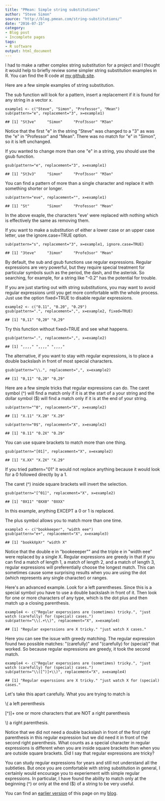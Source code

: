 ```yaml
---
title: "PMean: Simple string substitutions"
author: "Steve Simon"
source: "http://blog.pmean.com/string-substitutions/"
date: "2016-07-15"
category:
- Blog post
- Incomplete pages
tags:
- R software
output: html_document
---
```


I had to make a rather complex string substitution for a project and I thought it would help to briefly review some simpler string substitution examples in R. You can find the R code at [my github site][sim3].

[sim3]: https://github.com/pmean/string-substitution

<!---More--->

Here are a few simple examples of string substitution.

The sub function will look for a pattern, insert a replacement if it is
found for any string in a vector x.

``` {.r}
example1 <- c("Steve", "Simon", "Professor", "Mean")
sub(pattern="e", replacement="3", x=example1)
```

    ## [1] "St3ve"     "Simon"     "Prof3ssor" "M3an"

Notice that the first "e" in the string "Steve" was changed to a "3" as
was the "e" in "Professor" and "Mean". There was no match for "e" in
"Simon", so it is left unchanged.

If you wanted to change more than one "e" in a string, you should use
the gsub function.

``` {.r}
gsub(pattern="e", replacement="3", x=example1)
```

    ## [1] "St3v3"     "Simon"     "Prof3ssor" "M3an"

You can find a pattern of more than a single character and replace it
with something shorter or longer.

``` {.r}
sub(pattern="eve", replacement="", x=example1)
```

    ## [1] "St"        "Simon"     "Professor" "Mean"

In the above exaple, the characters "eve' were replaced with nothing
which is effectively the same as removing them.

If you want to make a substitution of either a lower case or an upper
case letter, use the ignore.case=TRUE option.

``` {.r}
sub(pattern="s", replacement="3", x=example1, ignore.case=TRUE)
```

    ## [1] "3teve"     "3imon"     "Profe3sor" "Mean"

By default, the sub and gsub functions use regular expressions. Regular
expressions are very powerful, but they require special treatment for
particular symbols such as the period, the dash, and the asterisk. So
searching, for example, for a string like "-0.2" has the potential for
trouble.

If you are just starting out with string substitutions, you may want to
avoid regular expressions until you get more comfortable with the whole
process. Just use the option fixed=TRUE to disable regular expressions.

``` {.r}
example2 <- c("0.11", "0.20", "0.29")
gsub(pattern=".", replacement=",", x=example2, fixed=TRUE)
```

    ## [1] "0,11" "0,20" "0,29"

Try this function without fixed=TRUE and see what happens.

``` {.r}
gsub(pattern=".", replacement=",", x=example2)
```

    ## [1] ",,,," ",,,," ",,,,"

The alternative, if you want to stay with regular expressions, is to
place a double backslash in front of most special characters.

``` {.r}
gsub(pattern="\\.", replacement=",", x=example2)
```

    ## [1] "0,11" "0,20" "0,29"

Here are a few simple tricks that regular expressions can do. The caret
symbol (\^) will find a match only if it is at the start of a your
string and the dollar symbol (\$) will find a match only if it is at the
end of your string.

``` {.r}
sub(pattern="^0", replacement="X", x=example2)
```

    ## [1] "X.11" "X.20" "X.29"

``` {.r}
sub(pattern="0$", replacement="X", x=example2)
```

    ## [1] "0.11" "0.2X" "0.29"

You can use square brackets to match more than one thing.

``` {.r}
gsub(pattern="[01]", replacement="X", x=example2)
```

    ## [1] "X.XX" "X.2X" "X.29"

If you tried pattern="01" it would not replace anything because it would
look for a 0 followed directly by a 1.

The caret (\^) inside square brackets will invert the selection.

``` {.r}
gsub(pattern="[^01]", replacement="X", x=example2)
```

    ## [1] "0X11" "0XX0" "0XXX"

In this example, anything EXCEPT a 0 or 1 is replaced.

The plus symbol allows you to match more than one time.

``` {.r}
example3 <- c("bookkeeper", "width eee")
gsub(pattern="e+", replacement="X", x=example3)
```

    ## [1] "bookkXpXr" "width X"

Notice that the double e in "bookeeeper"" and the triple e in "width
eee" were replaced by a single X. Regular expressions are greedy in that
if you can find a match of length 1, a match of length 2, and a match of
length 3, regular expressions will preferentially choose the longest
match. This can sometimes cause some surprising results when you are
using the dot (which represents any single character) or ranges.

Here's an advanced example. Look for a left parentheses. Since this is a
special symbol you have to use a double backslash in front of it. Then
look for one or more characters of any type, which is the dot plus and
then match up a closing parenthesis.

``` {.r}
example4 <- c("Regular experssions are (sometimes) tricky.", "just watch (carefully) for (special) cases.")
sub(pattern="\\(.+\\)", replacement="X", x=example4)
```

    ## [1] "Regular experssions are X tricky." "just watch X cases."

Here you can see the issue with greedy matching. The regular expression
found two possible matches: "(carefully)" and "(carefully) for
(special)" that worked. So because regular expressions are greedy, it
took the second match.

``` {.r}
example4 <- c("Regular experssions are (sometimes) tricky.", "just watch (carefully) for (special) cases.")
sub(pattern="\\([^)]+\\)", replacement="X", x=example4)
```

    ## [1] "Regular experssions are X tricky." "just watch X for (special) cases."

Let's take this apart carefully. What you are trying to match is

\\( a left perenthesis

\[\^)\]+ one or more characters that are NOT a right parenthesis

\\) a right parenthesis.

Notice that we did not need a double backslash in front of the first
right parenthesis in this regular expression but we did need it in front
of the second right parenthesis. What counts as a special character in
regular expressions is different when you are inside square brackets
than when you are outside square brackets. Did I say that regular
expressions are tricky?

You can study regular expressions for years and still not understand all
the subtleties. But once you are comfortable with string substitution in
general, I certainly would encourage you to experiement with simple
regular expressions. In particular, I have found the ability to match
only at the beginning (\^) or only at the end (\$) of a string to be
very useful.

You can find an [earlier version][sim1] of this page on my [blog][sim2].

[sim1]: http://blog.pmean.com/string-substitions/
[sim2]: http://blog.pmean.com
